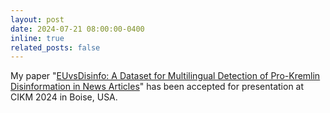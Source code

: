 ```yaml
---
layout: post
date: 2024-07-21 08:00:00-0400
inline: true
related_posts: false
---
```


My paper "[EUvsDisinfo: A Dataset for Multilingual Detection of Pro-Kremlin Disinformation in News Articles](https://dl.acm.org/doi/abs/10.1145/3627673.3679167)" has been accepted for presentation at CIKM 2024 in Boise, USA.